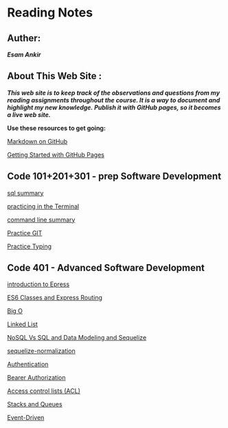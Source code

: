 # Reading Notes

## Auther:
 ***Esam Ankir***

## About This Web Site :
***This web site is to keep track of the observations and questions from my reading assignments throughout the course. It is a way to document and highlight my new knowledge. Publish it with GitHub pages, so it becomes a live web site.***

**Use these resources to get going:**

[Markdown on GitHub](https://docs.github.com/en/get-started/writing-on-github/getting-started-with-writing-and-formatting-on-github/basic-writing-and-formatting-syntax)


[Getting Started with GitHub Pages](https://docs.github.com/en/pages/quickstart)


## Code 101+201+301 - prep Software Development 

[sql summary](./prep/sql/sql.md) 

[practicing in the Terminal](./prep/Practice-in-the-Terminal/activities.md)

[command line summary](./prep/Practice-in-the-Terminal/command-line-summary.md) 

[Practice GIT](./prep/git-practice/git-practice.md)

[Practice Typing](./prep/Typing-Practice/Typing-Practice.md)


## Code 401 - Advanced Software Development

[introduction to Epress](./401/express.md) 

[ES6 Classes and Express Routing](./401/class-routing.md)

[Big O](./401/BigO.md)

[Linked List](./401/linkedList.md)

[NoSQL Vs SQL and Data Modeling and Sequelize](./401/nosqlVSsql.md)

[sequelize-normalization](./401/equelizeNormalization.md)

[Authentication](./401/authentication.md)

[Bearer Authorization](./401/BearerAuthorization.md)

[Access control lists (ACL)](./401/ACL.md)

[Stacks and Queues](./401/stackAndQueue.md)

[Event-Driven](./401/event-driven.md)


















